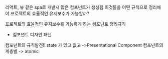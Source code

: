 리액트, 뷰 같은 spa로 개발시 많은 컴포넌트가 생성됨
이것들을 어떤 규칙으로 정리해야 프로젝트의 효율적인 유지보수가 가능할까?

프로젝트의 효율적인 유지보수를 가능하게 하는 컴포넌트 정리규칙
- 컴포넌트 디자인 패턴
  
컴포넌트의 규칙발견!!
state 가 있고 없고 ->Presentational Component
컴포넌트의 계층별 -> atomic 
